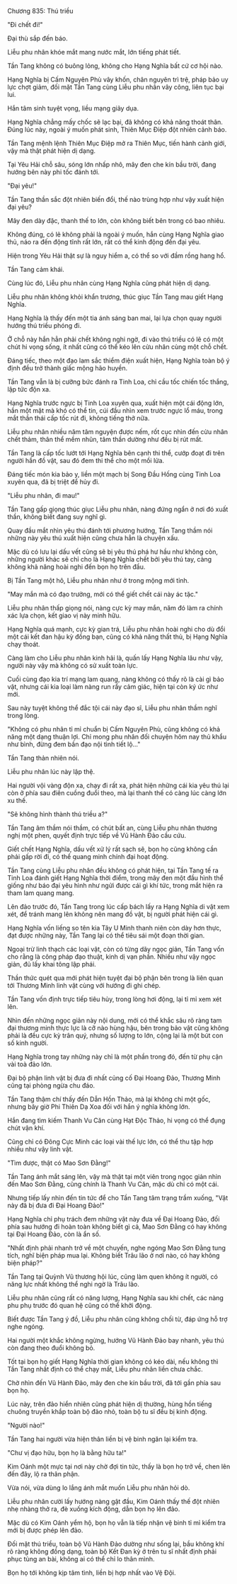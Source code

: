 




Chương 835: Thú triều


"Đi chết đi!"

Đại thù sắp đến báo.

Liễu phu nhân khóe mắt mang nước mắt, lớn tiếng phát tiết.

Tần Tang không có buông lỏng, không cho Hạng Nghĩa bất cứ cơ hội nào.

Hạng Nghĩa bị Cấm Nguyên Phù vây khốn, chân nguyên trì trệ, pháp bảo uy lực chợt giảm, đối mặt Tần Tang cùng Liễu phu nhân vây công, liên tục bại lui.

Hắn tâm sinh tuyệt vọng, liều mạng giãy dụa.

Hạng Nghĩa chẳng mấy chốc sẽ lạc bại, đã không có khả năng thoát thân. Đúng lúc này, ngoài ý muốn phát sinh, Thiên Mục Điệp đột nhiên cảnh báo.

Tần Tang mệnh lệnh Thiên Mục Điệp mở ra Thiên Mục, tiến hành cảnh giới, vậy mà thật phát hiện dị dạng.

Tại Yêu Hải chỗ sâu, sóng lớn nhấp nhô, mây đen che kín bầu trời, đang hướng bên này phi tốc đánh tới.

"Đại yêu!"

Tần Tang thần sắc đột nhiên biến đổi, thế nào trùng hợp như vậy xuất hiện đại yêu?

Mây đen dày đặc, thanh thế to lớn, còn không biết bên trong có bao nhiêu.

Không đúng, có lẽ không phải là ngoài ý muốn, hắn cùng Hạng Nghĩa giao thủ, náo ra đến động tĩnh rất lớn, rất có thể kinh động đến đại yêu.

Hiện trong Yêu Hải thật sự là nguy hiểm a, có thể so với đầm rồng hang hổ.

Tần Tang cảm khái.

Cùng lúc đó, Liễu phu nhân cùng Hạng Nghĩa cũng phát hiện dị dạng.

Liễu phu nhân không khỏi khẩn trương, thúc giục Tần Tang mau giết Hạng Nghĩa.

Hạng Nghĩa là thấy đến một tia ánh sáng ban mai, lại lựa chọn quay người hướng thú triều phóng đi.

Ở chỗ này hắn hẳn phải chết không nghi ngờ, đi vào thú triều có lẽ có một chút hi vọng sống, ít nhất cũng có thể kéo lên cừu nhân cùng một chỗ chết.

Đáng tiếc, theo một đạo lam sắc thiểm điện xuất hiện, Hạng Nghĩa toàn bộ ý định đều trở thành giấc mộng hão huyền.

Tần Tang vẫn là bị cưỡng bức đánh ra Tinh Loa, chỉ cầu tốc chiến tốc thắng, lập tức độn xa.

Hạng Nghĩa trước ngực bị Tinh Loa xuyên qua, xuất hiện một cái động lớn, hắn một mặt mà khó có thể tin, cúi đầu nhìn xem trước ngực lổ máu, trong mắt thần thái cấp tốc rút đi, không tiếng thở nữa.

Liễu phu nhân nhiều năm tâm nguyện được nếm, rốt cục nhìn đến cừu nhân chết thảm, thân thể mềm nhũn, tâm thần dường như đều bị rút mất.

Tần Tang là cấp tốc lướt tới Hạng Nghĩa bên cạnh thi thể, cướp đoạt đi trên người hắn đồ vật, sau đó đem thi thể cho một mồi lửa.

Đáng tiếc món kia bảo y, liền một mạch bị Song Đầu Hống cùng Tinh Loa xuyên qua, đã bị triệt để hủy đi.

"Liễu phu nhân, đi mau!"

Tần Tang gấp giọng thúc giục Liễu phu nhân, nàng đứng ngẩn ở nơi đó xuất thần, không biết đang suy nghĩ gì.

Quay đầu mắt nhìn yêu thú đánh tới phương hướng, Tần Tang thầm nói những này yêu thú xuất hiện cũng chưa hẳn là chuyện xấu.

Mặc dù có lưu lại dấu vết cũng sẽ bị yêu thú phá hư hầu như không còn, những người khác sẽ chỉ cho là Hạng Nghĩa chết bởi yêu thú tay, càng không khả năng hoài nghi đến bọn họ trên đầu.

Bị Tần Tang một hô, Liễu phu nhân như ở trong mộng mới tỉnh.

"May mắn mà có đạo trưởng, mới có thể giết chết cái này ác tặc."

Liễu phu nhân thấp giọng nói, nàng cực kỳ may mắn, năm đó làm ra chính xác lựa chọn, kết giao vị này minh hữu.

Hạng Nghĩa quá mạnh, cực kỳ gian trá, Liễu phu nhân hoài nghi cho dù đổi một cái kết đan hậu kỳ đồng bạn, cũng có khả năng thất thủ, bị Hạng Nghĩa chạy thoát.

Càng làm cho Liễu phu nhân kinh hãi là, quấn lấy Hạng Nghĩa lâu như vậy, người này vậy mà không có sử xuất toàn lực.

Cuối cùng đạo kia trí mạng lam quang, nàng không có thấy rõ là cài gì bảo vật, nhưng cái kia loại làm nàng run rẩy cảm giác, hiện tại còn ký ức như mới.

Sau này tuyệt không thể đắc tội cái này đạo sĩ, Liễu phu nhân thầm nghĩ trong lòng.

"Không có phu nhân tỉ mỉ chuẩn bị Cấm Nguyên Phù, cũng không có khả năng một dạng thuận lợi. Chỉ mong phu nhân đối chuyện hôm nay thủ khẩu như bình, đừng đem bần đạo nội tình tiết lộ..."

Tần Tang thản nhiên nói.

Liễu phu nhân lúc này lập thệ.

Hai người vội vàng độn xa, chạy đi rất xa, phát hiện những cái kia yêu thú lại còn ở phía sau điên cuồng đuổi theo, mà lại thanh thế có càng lúc càng lớn xu thế.

"Sẽ không hình thành thú triều a?"

Tần Tang âm thầm nói thầm, có chút bất an, cùng Liễu phu nhân thương nghị một phen, quyết định trực tiếp về Vũ Hành Đảo cầu cứu.

Giết chết Hạng Nghĩa, dấu vết xử lý rất sạch sẽ, bọn họ cũng không cần phải gấp rời đi, có thể quang minh chính đại hoạt động.

Tần Tang cùng Liễu phu nhân đều không có phát hiện, tại Tần Tang tế ra Tinh Loa đánh giết Hạng Nghĩa thời điểm, trong mây đen một đầu hình thể giống như báo đại yêu hình như ngửi được cái gì khí tức, trong mắt hiện ra tham lam quang mang.

Lên đảo trước đó, Tần Tang trong lúc cấp bách lấy ra Hạng Nghĩa di vật xem xét, để tránh mang lên không nên mang đồ vật, bị người phát hiện cái gì.

Hạng Nghĩa vốn liếng so tên kia Tây U Minh thanh niên còn dày hơn thực, đạt được những này, Tần Tang lại có thể tiêu sái một đoạn thời gian.

Ngoại trừ linh thạch các loại vật, còn có từng dãy ngọc giản, Tần Tang vốn cho rằng là công pháp đạo thuật, kinh dị vạn phần. Nhiều như vậy ngọc giản, đủ lấy khai tông lập phái.

Thần thức quét qua mới phát hiện tuyệt đại bộ phận bên trong là liên quan tới Thương Minh linh vật cùng với hướng đi ghi chép.

Tần Tang vốn định trực tiếp tiêu hủy, trong lòng hơi động, lại tỉ mỉ xem xét lên.

Nhìn đến những ngọc giản này nội dung, mới có thể khắc sâu rõ ràng tam đại thương minh thực lực là cỡ nào hùng hậu, bên trong bảo vật cũng không phải là đều cực kỳ trân quý, nhưng số lượng to lớn, cộng lại là một bút con số kinh người.

Hạng Nghĩa trong tay những này chỉ là một phần trong đó, đến từ phụ cận vài toà đảo lớn.

Đại bộ phận linh vật bị đưa đi nhất củng cố Đại Hoang Đảo, Thương Minh cũng tại phòng ngừa chu đáo.

Tần Tang thậm chí thấy đến Dẫn Hồn Thảo, mà lại không chỉ một gốc, nhưng bây giờ Phi Thiên Dạ Xoa đối với hắn ý nghĩa không lớn.

Hắn đang tìm kiếm Thanh Vu Căn cùng Hạt Độc Thảo, hi vọng có thể đụng chút vận khí.

Cũng chỉ có Đông Cực Minh các loại vài thế lực lớn, có thể thu tập hợp nhiều như vậy linh vật.

"Tìm được, thật có Mao Sơn Đằng!"

Tần Tang ánh mắt sáng lên, vậy mà thật tại một viên trong ngọc giản nhìn đến Mao Sơn Đằng, cũng chính là Thanh Vu Căn, mặc dù chỉ có một cái.

Nhưng tiếp lấy nhìn đến tin tức để cho Tần Tang tâm trạng trầm xuống, "Vật này đã bị đưa đi Đại Hoang Đảo!"

Hạng Nghĩa chỉ phụ trách đem những vật này đưa về Đại Hoang Đảo, đối phía sau hướng đi hoàn toàn không biết gì cả, Mao Sơn Đằng có hay không tại Đại Hoang Đảo, còn là ẩn số.

"Nhất định phải nhanh trở về một chuyến, nghe ngóng Mao Sơn Đằng tung tích, nghĩ biện pháp mua lại. Không biết Trâu lão ở nơi nào, có hay không biện pháp?"

Tần Tang tại Quỳnh Vũ thương hội lúc, cũng làm quen không ít người, có năng lực nhất không thể nghi ngờ là Trâu lão.

Liễu phu nhân cũng rất có năng lượng, Hạng Nghĩa sau khi chết, các nàng phu phụ trước đó quan hệ cũng có thể khởi động.

Biết được Tần Tang ý đồ, Liễu phu nhân cũng không chối từ, đáp ứng hỗ trợ nghe ngóng.

Hai người một khắc không ngừng, hướng Vũ Hành Đảo bay nhanh, yêu thú còn đang theo đuổi không bỏ.

Tốt tại bọn họ giết Hạng Nghĩa thời gian không có kéo dài, nếu không thì Tần Tang nhất định có thể chạy mất, Liễu phu nhân liền chưa chắc.

Chờ nhìn đến Vũ Hành Đảo, mây đen che kín bầu trời, đã tới gần phía sau bọn họ.

Lúc này, trên đảo hiển nhiên cũng phát hiện dị thường, hùng hồn tiếng chuông truyền khắp toàn bộ đảo nhỏ, toàn bộ tu sĩ đều bị kinh động.

"Người nào!"

Tần Tang hai người vừa hiện thân liền bị vệ binh ngăn lại kiểm tra.

"Chư vị đạo hữu, bọn họ là bằng hữu ta!"

Kim Oánh một mực tại nơi này chờ đợi tin tức, thấy là bọn họ trở về, chen lên đến đây, lộ ra thân phận.

Vừa nói, vừa dùng lo lắng ánh mắt muốn Liễu phu nhân hỏi dò.

Liễu phu nhân cười lấy hướng nàng gật đầu, Kim Oánh thấy thế đột nhiên nhẹ nhàng thở ra, đè xuống kích động, dẫn bọn họ lên đảo.

Mặc dù có Kim Oánh yểm hộ, bọn họ vẫn là tiếp nhận vệ binh tỉ mỉ kiểm tra mới bị được phép lên đảo.

Đối mặt thú triều, toàn bộ Vũ Hành Đảo dường như sống lại, bầu không khí rõ ràng không đồng dạng, toàn bộ Kết Đan kỳ ở trên tu sĩ nhất định phải phục tùng an bài, không ai có thể chỉ lo thân mình.

Bọn họ tới không kịp tâm tình, liền bị hợp nhất vào Vệ Đội.




